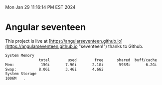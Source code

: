 Mon Jan 29 11:16:14 PM EST 2024

# Angular seventeen


This project is live at [https://angularseventeen.github.io](https://angularseventeen.github.io "seventeen!") thanks to Github.

```bash
System Memory
               total        used        free      shared  buff/cache   available
Mem:            15Gi       7.9Gi       2.1Gi       593Mi       6.2Gi       7.4Gi
Swap:          8.0Gi       3.4Gi       4.6Gi
System Storage
1006M	.
```
